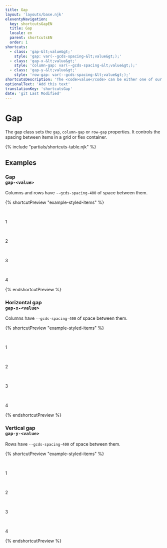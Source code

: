 ```yaml
---
title: Gap
layout: 'layouts/base.njk'
eleventyNavigation:
  key: shortcutsGapEN
  title: Gap
  locale: en
  parent: shortcutsEN
  order: 1
shortcuts:
  - class: 'gap-&lt;value&gt;'
    style: 'gap: var(--gcds-spacing-&lt;value&gt;);'
  - class: 'gap-x-&lt;value&gt;'
    style: 'column-gap: var(--gcds-spacing-&lt;value&gt;);'
  - class: 'gap-y-&lt;value&gt;'
    style: 'row-gap: var(--gcds-spacing-&lt;value&gt;);'
shortcutsDescription: 'The <code>value</code> can be either one of our <a href="/en/styles/spacing/">predefined spacing tokens</a> (<code>0</code> - <code>1250</code>).'
optionalText: 'Add this text'
translationKey: 'shortcutsGap'
date: 'git Last Modified'
---
```


# Gap

The gap class sets the `gap`, `column-gap` or `row-gap` properties. It controls the spacing between items in a grid or flex container.

{% include "partials/shortcuts-table.njk" %}

## Examples

### Gap<br/>`gap-<value>`

Columns and rows have `--gcds-spacing-400` of space between them.

{% shortcutPreview "example-styled-items" %}

<div class="d-grid grid-cols-2 gap-400">
  <p>1</p>
  <p>2</p>
  <p>3</p>
  <p>4</p>
</div>
{% endshortcutPreview %}

### Horizontal gap <br/>`gap-x-<value>`

Columns have `--gcds-spacing-400` of space between them.

{% shortcutPreview "example-styled-items" %}

<div class="d-grid grid-cols-2 gap-x-400">
  <p>1</p>
  <p>2</p>
  <p>3</p>
  <p>4</p>
</div>
{% endshortcutPreview %}

### Vertical gap <br/>`gap-y-<value>`

Rows have `--gcds-spacing-400` of space between them.

{% shortcutPreview "example-styled-items" %}

<div class="d-grid grid-cols-2 gap-y-400">
  <p>1</p>
  <p>2</p>
  <p>3</p>
  <p>4</p>
</div>
{% endshortcutPreview %}
